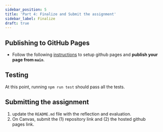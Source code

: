 ```yaml
---
sidebar_position: 5
title: 'Part 4: Finalize and Submit the assignment'
sidebar_label: Finalize
draft: true
---
```


## Publishing to GitHub Pages
* Follow the following [instructions](https://help.github.com/en/enterprise/2.13/user/articles/configuring-a-publishing-source-for-github-pages#enabling-github-pages-to-publish-your-site-from-master-or-gh-pages) to setup github pages and **publish your page from `main`**.

## Testing
At this point, running `npm run test` should pass all the tests.

## Submitting the assignment

1. update the `README.md` file with the reflection and evaluation.
2. On Canvas, submit the (1) repository link and (2) the hosted github pages link.
